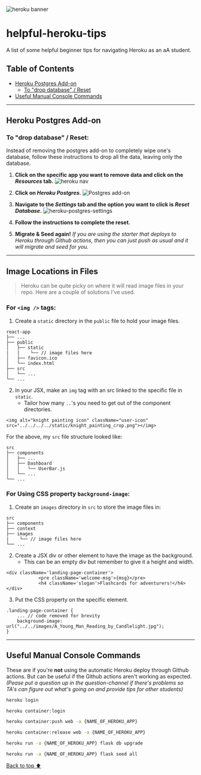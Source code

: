![heroku banner](https://miro.medium.com/max/1400/1*hDtj_hzXAz7Gj5eLn3goYg.png)
# helpful-heroku-tips
A list of some helpful beginner tips for navigating Heroku as an aA student. 

## Table of Contents

 - [Heroku Postgres Add-on](https://github.com/whitnessme/helpful-heroku-tips#heroku-postgres-add-on)
     - [To "drop database" / Reset](https://github.com/whitnessme/helpful-heroku-tips#to-drop-database--reset)
- [Useful Manual Console Commands](https://github.com/whitnessme/helpful-heroku-tips#useful-manual-console-commands)

---

## Heroku Postgres Add-on
### To "drop database" / Reset:
Instead of removing the postgres add-on to completely wipe one's database, follow these instructions to drop all the data, leaving only the database.

1. **Click on the specific app you want to remove data and click on the *Resources* tab.** 
![heroku nav](https://user-images.githubusercontent.com/89945390/168140727-f38df5cd-1ea2-45a6-842c-a35e5f4cb6bd.png)

2. **Click on *Heroku Postgres.***
![Postgres add-on](https://user-images.githubusercontent.com/89945390/168141005-1e2cbe9c-01a1-4bbe-9c1b-2f7ba630f0c8.png)

3. **Navigate to the *Settings* tab and the option you want to click is *Reset Database*.**
![heroku-postgres-settings](https://user-images.githubusercontent.com/89945390/168155610-3878e39f-7858-4769-bd92-045049c0ea39.png)

4. **Follow the instructions to complete the reset.** 

5. **Migrate & Seed again!** *If you are using the starter that deploys to Heroku through Github actions, then you can just push as usual and it will migrate and seed for you.* 

---

## Image Locations in Files
> Heroku can be quite picky on where it will read image files in your repo. Here are a couple of solutions I've used.

### For `<img />` tags:
1. Create a `static` directory in the `public` file to hold your image files. 
```
react-app
├── ...
├── public
│   ├── static
|   |    └── // image files here
│   ├── favicon.ico
│   └── index.html
├── src
│   └── ...
└── ...
```
2. In your JSX, make an `img` tag with an src linked to the specific file in `static`.
    - Tailor how many `..`'s you need to get out of the component directories. 
```
<img alt="knight painting icon" className="user-icon" src="../../../../static/knight_painting_crop.png"></img>
```
For the above, my `src` file structure looked like:
```
src
├── components
│   ├── ...
│   ├── Dashboard
│   │   └── UserBar.js
│   └── ...
└── ...
```

### For Using CSS property `background-image`:
1. Create an `images` directory in `src` to store the image files in:
```
src
├── components
├── context
├── images
|    └── // image files here
└── ...
```
2. Create a JSX div or other element to have the image as the background.
    - This can be an empty div but remember to give it a height and width.
```
<div className='landing-page-container'>
            <pre className='welcome-msg'>{msg}</pre>
            <h4 className='slogan'>Flashcards for adventurers!</h4>
</div>
```
3. Put the CSS property on the specific element.
```
.landing-page-container {
    ... // code removed for brevity
    background-image: url("../../images/A_Young_Man_Reading_by_Candlelight.jpg");
}
```

---

## Useful Manual Console Commands
These are if you're **not** using the automatic Heroku deploy through Github actions. But can be useful if the Github actions aren't working as expected.
*(Pease put a question up in the question-channel if there's problems so TA's can figure out what's going on and provide tips for other students)*

```bash
heroku login
```

```bash
heroku container:login
```

```bash
heroku container:push web -a {NAME_OF_HEROKU_APP}
```

```bash
heroku container:release web -a {NAME_OF_HEROKU_APP}
```

```bash
heroku run -a {NAME_OF_HEROKU_APP} flask db upgrade
```

```bash
heroku run -a {NAME_OF_HEROKU_APP} flask seed all
```

[Back to top ⬆](https://github.com/whitnessme/helpful-heroku-tips#helpful-heroku-tips)
